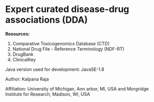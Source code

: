 # **Expert curated disease-drug associations (DDA)**   

**Resources:**   
 1. Comparative Toxicogenomics Database (CTD)
 2. National Drug File - Reference Terminology (NDF-RT)
 3. DrugBank
 4. ClinicalKey
   
Java version used for development: JavaSE-1.8   

Author: Kalpana Raja   

Affiliation: University of Michigan, Ann arbor, MI, USA and Morgridge Institute for Research, Madison, WI, USA
